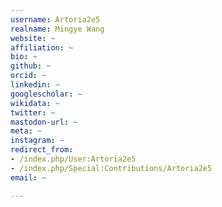 ```yaml
---
username: Artoria2e5
realname: Mingye Wang
website: ~
affiliation: ~
bio: ~
github: ~
orcid: ~
linkedin: ~
googlescholar: ~
wikidata: ~
twitter: ~
mastodon-url: ~
meta: ~
instagram: ~
redirect_from:
- /index.php/User:Artoria2e5
- /index.php/Special:Contributions/Artoria2e5
email: ~

---
```

